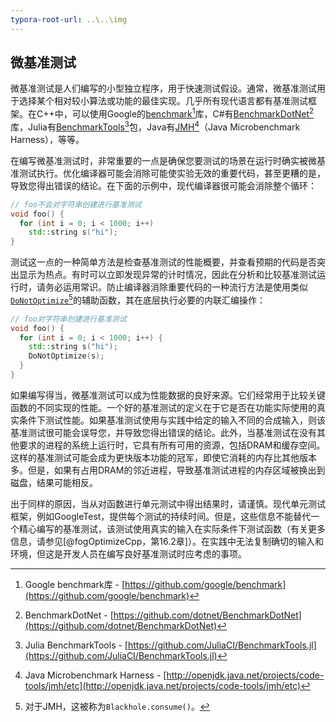 ```yaml
---
typora-root-url: ..\..\img
---
```


## 微基准测试

微基准测试是人们编写的小型独立程序，用于快速测试假设。通常，微基准测试用于选择某个相对较小算法或功能的最佳实现。几乎所有现代语言都有基准测试框架。在C++中，可以使用Google的[benchmark](https://github.com/google/benchmark)[^3]库，C#有[BenchmarkDotNet](https://github.com/dotnet/BenchmarkDotNet)[^4]库，Julia有[BenchmarkTools](https://github.com/JuliaCI/BenchmarkTools.jl)[^5]包，Java有[JMH](http://openjdk.java.net/projects/code-tools/jmh/etc)[^6]（Java Microbenchmark Harness），等等。

在编写微基准测试时，非常重要的一点是确保您要测试的场景在运行时确实被微基准测试执行。优化编译器可能会消除可能使实验无效的重要代码，甚至更糟的是，导致您得出错误的结论。在下面的示例中，现代编译器很可能会消除整个循环：

```cpp
// foo不会对字符串创建进行基准测试
void foo() {
  for (int i = 0; i < 1000; i++)
    std::string s("hi");
}
```

测试这一点的一种简单方法是检查基准测试的性能概要，并查看预期的代码是否突出显示为热点。有时可以立即发现异常的计时情况，因此在分析和比较基准测试运行时，请务必运用常识。防止编译器消除重要代码的一种流行方法是使用类似[`DoNotOptimize`](https://github.com/google/benchmark/blob/c078337494086f9372a46b4ed31a3ae7b3f1a6a2/include/benchmark/benchmark.h#L307)[^7]的辅助函数，其在底层执行必要的内联汇编操作：

```cpp
// foo对字符串创建进行基准测试
void foo() {
  for (int i = 0; i < 1000; i++) {
    std::string s("hi");
    DoNotOptimize(s);
  }
}
```

如果编写得当，微基准测试可以成为性能数据的良好来源。它们经常用于比较关键函数的不同实现的性能。一个好的基准测试的定义在于它是否在功能实际使用的真实条件下测试性能。如果基准测试使用与实践中给定的输入不同的合成输入，则该基准测试很可能会误导您，并导致您得出错误的结论。此外，当基准测试在没有其他要求的进程的系统上运行时，它具有所有可用的资源，包括DRAM和缓存空间。这样的基准测试可能会成为更快版本功能的冠军，即使它消耗的内存比其他版本多。但是，如果有占用DRAM的邻近进程，导致基准测试进程的内存区域被换出到磁盘，结果可能相反。

出于同样的原因，当从对函数进行单元测试中得出结果时，请谨慎。现代单元测试框架，例如GoogleTest，提供每个测试的持续时间。但是，这些信息不能替代一个精心编写的基准测试，该测试使用真实的输入在实际条件下测试函数（有关更多信息，请参见[@fogOptimizeCpp，第16.2章]）。在实践中无法复制确切的输入和环境，但这是开发人员在编写良好基准测试时应考虑的事项。

[^3]: Google benchmark库 - [https://github.com/google/benchmark](https://github.com/google/benchmark)
[^4]: BenchmarkDotNet - [https://github.com/dotnet/BenchmarkDotNet](https://github.com/dotnet/BenchmarkDotNet)
[^5]: Julia BenchmarkTools - [https://github.com/JuliaCI/BenchmarkTools.jl](https://github.com/JuliaCI/BenchmarkTools.jl)
[^6]: Java Microbenchmark Harness - [http://openjdk.java.net/projects/code-tools/jmh/etc](http://openjdk.java.net/projects/code-tools/jmh/etc)
[^7]: 对于JMH，这被称为`Blackhole.consume()`。